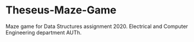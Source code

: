 # Theseus-Maze-Game
Maze game for Data Structures assignment 2020.
Electrical and Computer Engineering department AUTh.

